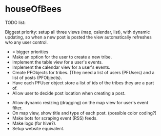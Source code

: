 houseOfBees
===========

TODO list:

Biggest priority: setup all three views (map, calendar, list), with dynamic updating, so when a new post is posted the view automatically refreshes w/o any user control.

* = bigger priorities
* Make an option for the user to create a new tribe.
* Implement the table view for a user's events.
* Implement the calendar view for a user's events.
* Create PFObjects for tribes. (They need a list of users (PFUsers) and a list of posts (PFObjects).
* Have each PFUser object store a list of ids of the tribes they are a part of.
* Allow user to decide post location when creating a post.
- Allow dynamic resizing (dragging) on the map view for user's event filter.
- On map view, show title and type of each post. (possible color coding?)
- Make bots for scraping event (RSS) feeds.
- Make logo (for hive?).
- Setup website equivalent.
